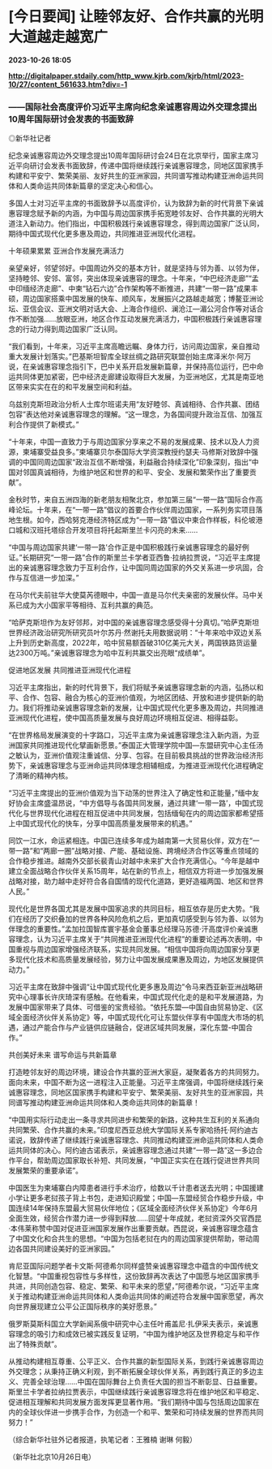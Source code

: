 # [今日要闻] 让睦邻友好、合作共赢的光明大道越走越宽广

**2023-10-26 18:05**

**http://digitalpaper.stdaily.com/http_www.kjrb.com/kjrb/html/2023-10/27/content_561633.htm?div=-1**

### ——国际社会高度评价习近平主席向纪念亲诚惠容周边外交理念提出10周年国际研讨会发表的书面致辞

 ◎新华社记者

 纪念亲诚惠容周边外交理念提出10周年国际研讨会24日在北京举行，国家主席习近平向研讨会发表书面致辞，传递中国将继续践行亲诚惠容理念，同地区国家携手构建和平安宁、繁荣美丽、友好共生的亚洲家园，共同谱写推动构建亚洲命运共同体和人类命运共同体新篇章的坚定决心和信心。

 多国人士对习近平主席的书面致辞予以高度评价，认为致辞为新的时代背景下亲诚惠容理念赋予新的内涵，为中国与周边国家携手拓宽睦邻友好、合作共赢的光明大道注入新动力。他们指出，中国积极践行亲诚惠容理念，得到周边国家广泛认同，期待中国式现代化更多惠及周边，共同推进亚洲现代化进程。

 十年硕果累累 亚洲合作发展充满活力

 亲望亲好，邻望邻好。中国周边外交的基本方针，就是坚持与邻为善、以邻为伴，坚持睦邻、安邻、富邻，突出体现亲诚惠容的理念。十年来，“中巴经济走廊”“孟中印缅经济走廊”、中柬“钻石六边”合作架构等不断推进，共建“一带一路”成果丰硕，周边国家搭乘中国发展的快车、顺风车，发展振兴之路越走越宽；博鳌亚洲论坛、亚信会议、亚洲文明对话大会、上海合作组织、澜沧江—湄公河合作等对话合作不断加强……放眼亚洲，地区合作互动发展充满活力，中国积极践行亲诚惠容理念的行动力得到周边国家广泛认同。

 “我们看到，十年来，习近平主席高瞻远瞩、身体力行，访问周边国家，亲自推动重大发展计划落实。”巴基斯坦智库全球丝绸之路研究联盟创始主席泽米尔·阿万说，在亲诚惠容理念指引下，巴中关系开启发展新篇章，并保持高位运行，巴中命运共同体更加紧密，巴中经济走廊建设取得巨大发展，为亚洲地区，尤其是南亚地区带来实实在在的和平发展空间和利益。

 乌兹别克斯坦政治分析人士库尔班诺夫用“友好睦邻、真诚相待、合作共赢、团结包容”表达他对亲诚惠容理念的理解。“这一理念，为各国间提升政治互信、加强互利合作提供了新模式。”

 “十年来，中国一直致力于与周边国家分享来之不易的发展成果、技术以及人力资源，柬埔寨受益良多。”柬埔寨贝尔泰国际大学资深教授约瑟夫·马修斯对致辞中强调的中国同周边国家“政治互信不断增强，利益融合持续深化”印象深刻，指出“中国对邻国真诚相待，为维护地区和世界的和平、安全、发展和繁荣作出了重要贡献”。

 金秋时节，来自五洲四海的新老朋友相聚北京，参加第三届“一带一路”国际合作高峰论坛。十年来，在“一带一路”倡议的首要合作伙伴周边国家，一系列务实项目落地生根。如今，西哈努克港经济特区成为“一带一路”倡议中柬合作样板，科伦坡港口城和汉班托塔综合开发项目将托起斯里兰卡闪亮的未来……

 “中国与周边国家共建‘一带一路’合作正是中国积极践行亲诚惠容理念的最好例证。”长期研究“一带一路”合作的斯里兰卡学者亚西鲁·拉纳拉贾说，“习近平主席提出的亲诚惠容理念致力于互利合作，让中国同周边国家的外交关系进一步巩固，合作与互信进一步加深。”

 在马尔代夫前驻华大使莫芮德眼中，中国一直是马尔代夫亲密的发展伙伴。马中关系已成为大小国家平等相待、互利共赢的典范。

 “哈萨克斯坦作为友好邻邦，对中国的亲诚惠容理念感受得十分真切。”哈萨克斯坦世界经济政治研究所研究员叶尔苏丹·然谢托夫用数据说明：“十年来哈中双边关系上升到历史新高度，2022年，哈中贸易额首破310亿美元大关，两国铁路货运量达2300万吨。”亲诚惠容理念为哈中互利共赢交出亮眼“成绩单”。

 促进地区发展 共同推进亚洲现代化进程

 习近平主席指出，新的时代背景下，我们将赋予亲诚惠容理念新的内涵，弘扬以和平、合作、包容、融合为核心的亚洲价值观，为地区团结、开放和进步提供新的助力。我们将推动亲诚惠容理念新的发展，让中国式现代化更多惠及周边，共同推进亚洲现代化进程，使中国高质量发展与良好周边环境相互促进、相得益彰。

 “在世界格局发展演变的十字路口，习近平主席为亲诚惠容理念注入新内涵，为亚洲国家共同推进现代化擘画新愿景。”泰国正大管理学院中国—东盟研究中心主任汤之敏认为，亚洲价值观注重诚信、分享、包容。在目前极具挑战的世界政治经济形势下，亲诚惠容理念与亚洲命运共同体理念相辅相成，为推进亚洲现代化进程确定了清晰的精神内核。

 “习近平主席提出的亚洲价值观为当下动荡的世界注入了确定性和正能量，”缅中友好协会主席盛温昂说，“中方倡导与各国共同发展，通过共建‘一带一路’，中国式现代化与世界现代化进程在相互促进中共同发展，包括缅甸在内的周边国家都希望搭上中国式现代化的快车，分享中国高质量发展带来的机遇。”

 同饮一江水，命运紧相连。中国已连续多年成为越南第一大贸易伙伴，双方在“一带一路”和“两廊一圈”战略对接、产能、基础设施、跨境经济合作区等重点领域的合作稳步推进。越南外交部长裴青山对越中未来扩大合作充满信心。“今年是越中建立全面战略合作伙伴关系15周年，站在新的节点上，相信双方将进一步加强发展战略对接，助力越中走好符合各自国情的现代化道路，更好造福两国、地区和世界人民。”

 现代化是世界各国尤其是发展中国家追求的共同目标，相互依存是历史大势。“我们在经历了交织叠加的世界各种风险危机之后，更加真切感受到与邻为善、以邻为伴理念的重要性。”孟加拉国智库寰宇基金会董事总经理马苏德·汗高度评价亲诚惠容理念，认为习近平主席关于“共同推进亚洲现代化进程”的重要论述再次表明，中国重视与周边国家增强经济联系，实现共同发展。“相信中国将向周边国家分享更多现代化技术和高质量发展经验，努力让中国发展成果惠及周边，为地区发展提供动力。”

 习近平主席在致辞中强调“让中国式现代化更多惠及周边”令马来西亚新亚洲战略研究中心理事长许庆琦深有感触。在他看来，中国式现代化走的是和平发展道路，为发展中国家带来了具体、可借鉴的宝贵经验。“依托东盟—中国自由贸易协定、《区域全面经济伙伴关系协定》等，中国式现代化可让东盟伙伴享有中国庞大市场的机遇，通过产能合作与产业链供应链融合，促进区域共同发展，深化东盟-中国合作。”

 共创美好未来 谱写命运与共新篇章

 打造睦邻友好的周边环境，建设合作共赢的亚洲大家庭，凝聚着各方的共同努力。面向未来，中国不断为这一进程注入正能量。习近平主席强调，中国将继续践行亲诚惠容理念，同地区国家携手构建和平安宁、繁荣美丽、友好共生的亚洲家园，共同谱写推动构建亚洲命运共同体和人类命运共同体的新篇章！

 “中国用实际行动走出一条寻求共同进步和繁荣的新路，这种共生互利的关系通向共同繁荣、合作共赢的未来。”印度尼西亚总统大学国际关系专家哈扬托·阿约迪古诺说，致辞传递了继续践行亲诚惠容理念、共同推动构建亚洲命运共同体和人类命运共同体的决心。阿约迪古诺表示，亲诚惠容理念通过共建“一带一路”这一多边合作平台，帮助周边国家取长补短、共同发展，“中国正实实在在践行促进世界共同发展繁荣的重要承诺”。

 中国医生为柬埔寨白内障患者进行手术治疗，给数以千计患者送去光明；中国援建小学让更多老挝孩子背上书包，走进知识殿堂；中国—东盟经贸合作稳步升级，中国连续14年保持东盟最大贸易伙伴地位；《区域全面经济伙伴关系协定》今年6月全面生效，经贸合作潜力进一步得到释放……回望十年成就，老挝资深外交官西昆·本伟莱称赞中国对促进亚洲国家发展作出重要贡献。西昆说，亲诚惠容理念蕴含了中国文化和合共生的思想。“中国为包括老挝在内的周边国家提供帮助，带动周边各国共同建设美好的亚洲家园。”

 肯尼亚国际问题学者卡文斯·阿德希尔同样盛赞亲诚惠容理念中蕴含的中国传统文化智慧。“中国重视包容性与多样性，这份致辞再次表达了中国愿与地区国家携手共进，共同创造包容、稳定、繁荣、和平未来的愿望，”阿德希尔说，“习近平主席关于推动构建亚洲命运共同体和人类命运共同体的阐述符合发展中国家愿望，再次向世界展现建立公平公正国际秩序的美好愿景。”

 俄罗斯莫斯科国立大学新闻系俄中研究中心主任叶甫盖尼·扎伊采夫表示，亲诚惠容理念的吸引力和成效已被实践反复证明，“中国为维护地区及世界稳定与和平作出了特殊贡献”。

 从推动构建相互尊重、公平正义、合作共赢的新型国际关系，到践行亲诚惠容周边外交理念；从秉持正确义利观，到不断拓展全球伙伴关系，再到践行真正的多边主义、完善全球治理……中国在国际舞台上负责任大国的担当不断彰显、日益重要。斯里兰卡学者拉纳拉贾表示，中国继续践行亲诚惠容理念将在维护地区和平稳定、促进相互理解和共同发展方面发挥更显著作用。“我们期待中国与包括周边国家在内的全球伙伴进一步携手合作，为创造一个和平、繁荣和可持续发展的世界而共同努力！”

 （综合新华社驻外记者报道，执笔记者：王雅楠 谢琳 何毅）

 （新华社北京10月26日电）